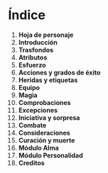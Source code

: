 
Índice
======

1. **Hoja de personaje**
1. **Introducción**
1. **Trasfondos**
1. **Atributos**
1. **Esfuerzo**
1. **Acciones y grados de éxito**
1. **Heridas y etiquetas**
1. **Equipo**
1. **Magia**
1. **Comprobaciones**
1. **Excepciones**
1. **Iniciativa y sorpresa**
1. **Combate**
1. **Consideraciones**
1. **Curación y muerte**
1. **Módulo Alma**
1. **Módulo Personalidad**
1. **Creditos**
